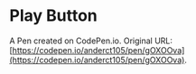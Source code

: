 # Play Button

A Pen created on CodePen.io. Original URL: [https://codepen.io/anderct105/pen/gOXOOva](https://codepen.io/anderct105/pen/gOXOOva).


